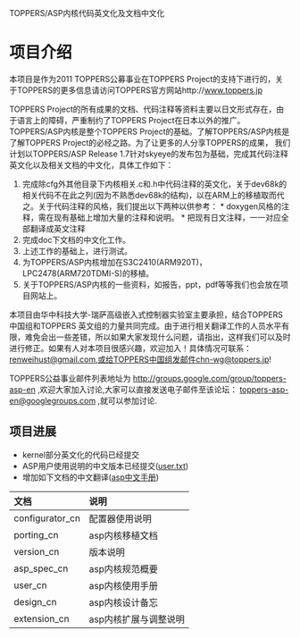 TOPPERS/ASP内核代码英文化及文档中文化

# 项目介绍 #
本项目是作为2011 TOPPERS公募事业在TOPPERS Project的支持下进行的，关于TOPPERS的更多信息请访问TOPPERS官方网站http://www.toppers.jp

TOPPERS Project的所有成果的文档、代码注释等资料主要以日文形式存在，由于语言上的障碍，严重制约了TOPPERS Project在日本以外的推广。TOPPERS/ASP内核是整个TOPPERS Project的基础。了解TOPPERS/ASP内核是了解TOPPERS Project的必经之路。为了让更多的人分享TOPPERS的成果， 我们计划以TOPPERS/ASP Release 1.7针对skyeye的发布包为基础，完成其代码注释英文化以及相关文档的中文化，具体工作如下：
  1. 完成除cfg外其他目录下内核相关.c和.h中代码注释的英文化，关于dev68k的相关代码不在此之列(因为不熟悉dev68k的结构)，以在ARM上的移植取而代之。关于代码注释的风格，我们提出以下两种以供参考：
    * doxygen风格的注释，需在现有基础上增加大量的注释和说明。
    * 把现有日文注释，一一对应全部翻译成英文注释
  1. 完成doc下文档的中文化工作。
  1. 上述工作的基础上，进行测试。
  1. 为TOPPERS/ASP内核增加在S3C2410(ARM920T)，LPC2478(ARM720TDMI-S)的移植。
  1. 关于TOPPERS/ASP内核的一些资料，如报告，ppt，pdf等等我们也会放在项目网站上。


本项目由华中科技大学-瑞萨高级嵌入式控制器实验室主要承担，结合TOPPERS 中国组和TOPPERS 英文组的力量共同完成。由于进行相关翻译工作的人员水平有限，难免会出一些差错，所以如果大家发现什么问题，请指出，这样我们可以及时进行修正。如果有人对本项目很感兴趣，欢迎加入！具体情况可联系：renweihust@gmail.com,或给TOPPERS中国组发邮件chn-wg@toppers.jp!

TOPPERS公益事业邮件列表地址为 http://groups.google.com/group/toppers-asp-en ,欢迎大家加入讨论,大家可以直接发送电子邮件至该论坛： toppers-asp-en@googlegroups.com ,就可以参加讨论.

## 项目进展 ##
  * kernel部分英文化的代码已经提交
  * ASP用户使用说明的中文版本已经提交([user.txt](http://code.google.com/p/toppers-asp-en/source/browse/trunk/asp_en/doc_chn/user.txt))
  * 增加如下文档的中文翻译([asp中文手册](http://code.google.com/p/toppers-asp-en/source/browse/#svn%2Ftrunk%2Fasp_en%2Fdoc_chn))

| **文档** | **说明** |
|:-----------|:-----------|
| configurator\_cn | 配置器使用说明 |
| porting\_cn | asp内核移植文档 |
| version\_cn | 版本说明 |
| asp\_spec\_cn | asp内核规范概要 |
| user\_cn | asp内核使用手册 |
| design\_cn | asp内核设计备忘 |
| extension\_cn | asp内核扩展与调整说明 |